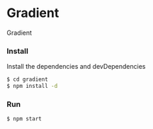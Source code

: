# Gradient
Gradient

### Install
Install the dependencies and devDependencies
```sh
$ cd gradient
$ npm install -d
```

### Run
```sh
$ npm start
```

